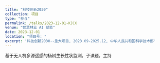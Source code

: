 ```yaml
---
title: "科技创新2030"
collection: 项目
type: "参与"
permalink: /talks/2023-12-01-KJCX
venue: "智慧林业 AI 赋能"
date: 2023-12-01
location: "项目号: "
excerpt: '科技创新2030--重大项目, 2023.09-2025.12, 中华人民共和国科学技术部'
---
```

基于无人机多源遥感的杨树生长性状监测，子课题，主持
